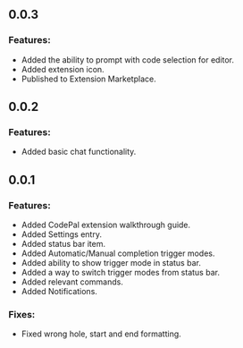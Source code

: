 ## 0.0.3

### Features:

- Added the ability to prompt with code selection for editor.
- Added extension icon.
- Published to Extension Marketplace.

## 0.0.2

### Features:

- Added basic chat functionality.

## 0.0.1

### Features:

- Added CodePal extension walkthrough guide.
- Added Settings entry.
- Added status bar item.
- Added Automatic/Manual completion trigger modes.
- Added ability to show trigger mode in status bar.
- Added a way to switch trigger modes from status bar.
- Added relevant commands.
- Added Notifications.

### Fixes:

- Fixed wrong hole, start and end formatting.
